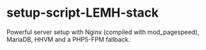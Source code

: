 # setup-script-LEMH-stack

Powerful server setup with Nginx (compiled with mod_pagespeed), MariaDB, HHVM and a PHP5-FPM fallback.
